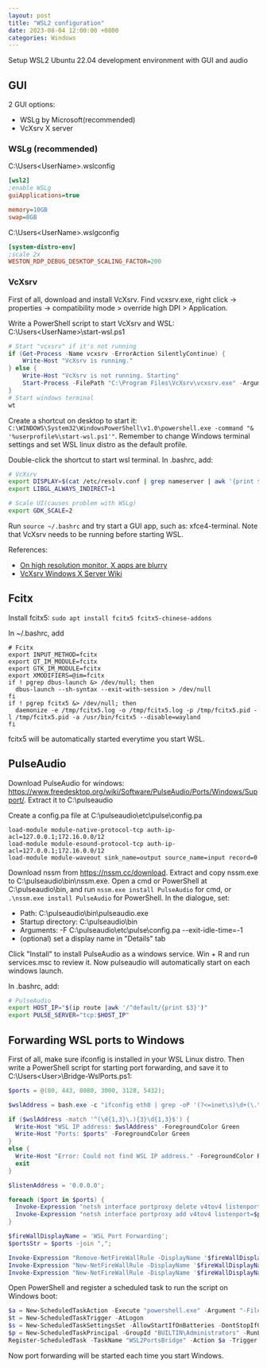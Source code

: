 ```yaml
---
layout: post
title: "WSL2 configuration"
date: 2023-08-04 12:00:00 +0800
categories: Windows
---
```

Setup WSL2 Ubuntu 22.04 development environment with GUI and audio

## GUI
2 GUI options:
- WSLg by Microsoft(recommended)
- VcXsrv X server

### WSLg (recommended)
C:\Users\<UserName>\.wslconfig

```ini
[wsl2]
;enable WSLg
guiApplications=true

memory=10GB
swap=8GB
```

C:\Users\<UserName>\.wslgconfig

```ini
[system-distro-env]
;scale 2x
WESTON_RDP_DEBUG_DESKTOP_SCALING_FACTOR=200
```

### VcXsrv
First of all, download and install VcXsrv. Find vcxsrv.exe, right click -> properties -> compatibility mode > override high DPI > Application.

Write a PowerShell script to start VcXsrv and WSL: C:\Users\<UserName>\start-wsl.ps1

```powershell
# Start "vcxsrv" if it's not running
if (Get-Process -Name vcxsrv -ErrorAction SilentlyContinue) {
    Write-Host "VcXsrv is running."
} else {
    Write-Host "VcXsrv is not running. Starting"
    Start-Process -FilePath "C:\Program Files\VcXsrv\vcxsrv.exe" -ArgumentList "-ac -multiwindow -clipboard -noprimary -wgl"
}
# Start windows terminal
wt
```

Create a shortcut on desktop to start it: `C:\WINDOWS\System32\WindowsPowerShell\v1.0\powershell.exe -command "& '%userprofile%\start-wsl.ps1'"`. Remember to change Windows terminal settings and set WSL linux distro as the default profile.

Double-click the shortcut to start wsl terminal. In .bashrc, add:

```bash
# VcXsrv
export DISPLAY=$(cat /etc/resolv.conf | grep nameserver | awk '{print $2; exit;}'):0.0
export LIBGL_ALWAYS_INDIRECT=1

# Scale UI(causes problem with WSLg)
export GDK_SCALE=2
```

Run `source ~/.bashrc` and try start a GUI app, such as: xfce4-terminal. Note that VcXsrv needs to be running before starting WSL.

References:

* [On high resolution monitor, X apps are blurry](https://www.reddit.com/r/bashonubuntuonwindows/comments/7s3jav/on_high_resolution_monitor_x_apps_are_blurry/)
* [VcXsrv Windows X Server Wiki](https://sourceforge.net/p/vcxsrv/wiki/Using%20VcXsrv%20Windows%20X%20Server/)

## Fcitx
Install fcitx5: `sudo apt install fcitx5 fcitx5-chinese-addons`

In ~/.bashrc, add

```
# Fcitx
export INPUT_METHOD=fcitx
export QT_IM_MODULE=fcitx
export GTK_IM_MODULE=fcitx
export XMODIFIERS=@im=fcitx
if ! pgrep dbus-launch &> /dev/null; then
  dbus-launch --sh-syntax --exit-with-session > /dev/null
fi
if ! pgrep fcitx5 &> /dev/null; then
  daemonize -e /tmp/fcitx5.log -o /tmp/fcitx5.log -p /tmp/fcitx5.pid -l /tmp/fcitx5.pid -a /usr/bin/fcitx5 --disable=wayland
fi
```

fcitx5 will be automatically started everytime you start WSL.

## PulseAudio
Download PulseAudio for windows: https://www.freedesktop.org/wiki/Software/PulseAudio/Ports/Windows/Support/. Extract it to C:\pulseaudio

Create a config.pa file at C:\pulseaudio\etc\pulse\config.pa

```
load-module module-native-protocol-tcp auth-ip-acl=127.0.0.1;172.16.0.0/12
load-module module-esound-protocol-tcp auth-ip-acl=127.0.0.1;172.16.0.0/12
load-module module-waveout sink_name=output source_name=input record=0
```

Download nssm from https://nssm.cc/download. Extract and copy nssm.exe to C:\pulseaudio\bin\nssm.exe. Open a cmd or PowerShell at C:\pulseaudio\bin\, and run `nssm.exe install PulseAudio` for cmd, or `.\nssm.exe install PulseAudio` for PowerShell. In the dialogue, set:

* Path: C:\pulseaudio\bin\pulseaudio.exe
* Startup directory: C:\pulseaudio\bin
* Arguments: -F C:\pulseaudio\etc\pulse\config.pa --exit-idle-time=-1
* (optional) set a display name in "Details" tab

Click "Install" to install PulseAudio as a windows service. Win + R and run services.msc to review it. Now pulseaudio will automatically start on each windows launch.

In .bashrc, add:

```bash
# PulseAudio
export HOST_IP="$(ip route |awk '/^default/{print $3}')"
export PULSE_SERVER="tcp:$HOST_IP"
```


## Forwarding WSL ports to Windows
First of all, make sure ifconfig is installed in your WSL Linux distro. Then write a PowerShell script for starting port forwarding, and save it to C:\Users\<User>\Bridge-WslPorts.ps1:

```powershell
$ports = @(80, 443, 8080, 3000, 3128, 5432);

$wslAddress = bash.exe -c "ifconfig eth0 | grep -oP '(?<=inet\s)\d+(\.\d+){3}'"

if ($wslAddress -match '^(\d{1,3}\.){3}\d{1,3}$') {
  Write-Host "WSL IP address: $wslAddress" -ForegroundColor Green
  Write-Host "Ports: $ports" -ForegroundColor Green
}
else {
  Write-Host "Error: Could not find WSL IP address." -ForegroundColor Red
  exit
}

$listenAddress = '0.0.0.0';

foreach ($port in $ports) {
  Invoke-Expression "netsh interface portproxy delete v4tov4 listenport=$port listenaddress=$listenAddress";
  Invoke-Expression "netsh interface portproxy add v4tov4 listenport=$port listenaddress=$listenAddress connectport=$port connectaddress=$wslAddress";
}

$fireWallDisplayName = 'WSL Port Forwarding';
$portsStr = $ports -join ",";

Invoke-Expression "Remove-NetFireWallRule -DisplayName '$fireWallDisplayName'";
Invoke-Expression "New-NetFireWallRule -DisplayName '$fireWallDisplayName' -Direction Outbound -LocalPort $portsStr -Action Allow -Protocol TCP";
Invoke-Expression "New-NetFireWallRule -DisplayName '$fireWallDisplayName' -Direction Inbound -LocalPort $portsStr -Action Allow -Protocol TCP";
```

Open PowerShell and register a scheduled task to run the script on Windows boot:

```powershell
$a = New-ScheduledTaskAction -Execute "powershell.exe" -Argument "-File `"C:\Users\<User>\Bridge-WslPorts.ps1`" -WindowStyle Hidden -ExecutionPolicy Bypass"
$t = New-ScheduledTaskTrigger -AtLogon
$s = New-ScheduledTaskSettingsSet -AllowStartIfOnBatteries -DontStopIfGoingOnBatteries
$p = New-ScheduledTaskPrincipal -GroupId "BUILTIN\Administrators" -RunLevel Highest
Register-ScheduledTask -TaskName "WSL2PortsBridge" -Action $a -Trigger $t -Settings $s -Principal $p
```

Now port forwarding will be started each time you start Windows.
